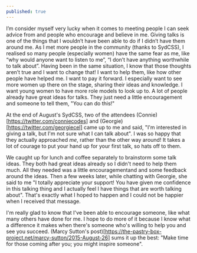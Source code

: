 ```yaml
---
published: true
---
```



I’m consider myself very lucky when it comes to meeting people I can seek advice from and people who encourage and believe in me. Giving talks is one of the things that I wouldn’t have been able to do if I didn’t have them around me. As I met more people in the community (thanks to SydCSS), I realised so many people (especially women) have the same fear as me, like “why would anyone want to listen to me”, “I don’t have anything worthwhile to talk about”. Having been in the same situation,  I know that those thoughts aren’t true and I want to change that! I want to help them, like how other people have helped me. I want to pay it forward. I especially want to see more women up there on the stage, sharing their ideas and knowledge. I want young women to have more role models to look up to. A lot of people already have great ideas for talks. They just need a little encouragement and someone to tell them, "You can do this!"

At the end of August's SydCSS, two of the attendees (Connie)[https://twitter.com/conniecodes] and (Georgie)[https://twitter.com/georgiecel] came up to me and said, "I'm interested in giving a talk, but I'm not sure what I can talk about". I was so happy that they actually approached _me_, rather than the other way around! It takes a lot of courage to put your hand up for your first talk, so hats off to them. 

We caught up for lunch and coffee separately to brainstorm some talk ideas. They both had great ideas already so I didn't need to help them much. All they needed was a little encouragementand and some feedback around the ideas. Then a few weeks later, while chatting with Georgie, she said to me "I totally appreciate your support! You have given me confidence in this talking thing and I actually feel I have things that are worth talking about". That's exactly what I hoped to happen and I could not be happier when I received that message. 


I'm really glad to know that I've been able to encourage someone, like what many others have done for me. I hope to do more of it because I know what a difference it makes when there's someone who's willing to help you and see you succeed. (Marcy Sutton's post)[https://the-pastry-box-project.net/marcy-sutton/2015-August-26] sums it up the best: "Make time for those coming after you; you might inspire someone".
